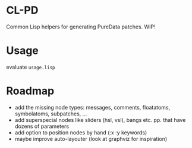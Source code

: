 # CL-PD

Common Lisp helpers for generating PureData patches. WIP!

# Usage

evaluate `usage.lisp`

# Roadmap

- add the missing node types: messages, comments, floatatoms, symbolatoms, subpatches, ...
- add superspecial nodes like sliders (hsl, vsl), bangs etc. pp. that have dozens of parameters
- add option to position nodes by hand (:x :y keywords)
- maybe improve auto-layouter (look at graphviz for inspiration)
